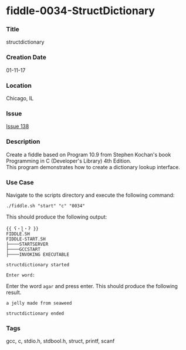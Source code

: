 fiddle-0034-StructDictionary
======

### Title

structdictionary


### Creation Date

01-11-17


### Location

Chicago, IL


### Issue

[Issue 138](https://github.com/bradyhouse/house/issues/138)


### Description

Create a fiddle based on Program 10.9 from Stephen Kochan's book Programming in C (Developer's Library) 4th Edition.  
This program demonstrates how to create a dictionary lookup interface.


### Use Case

Navigate to the scripts directory and execute the following command:

    ./fiddle.sh "start" "c" "0034"
    
This should produce the following output:

    {{ ʕ・ɭ・ʔ }}
    FIDDLE.SH
    FIDDLE-START.SH
    ├────STARTSERVER
    ├────GCCSTART
    ├────INVOKING EXECUTABLE
    
    structdictionary started
    
    Enter word:

Enter the word `agar` and press enter.  This should produce the following result.

    a jelly made from seaweed
    
    structdictionary ended


### Tags

gcc, c, stdio.h, stdbool.h, struct, printf, scanf
